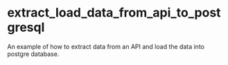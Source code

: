 # extract_load_data_from_api_to_postgresql
An example of how to extract data from an API and load the data into postgre database.
